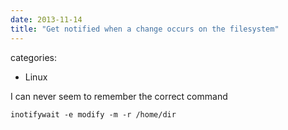 ```yaml
---
date: 2013-11-14
title: "Get notified when a change occurs on the filesystem"
---
```








categories:
- Linux


I can never seem to remember the correct command


    
    
    inotifywait -e modify -m -r /home/dir
    



